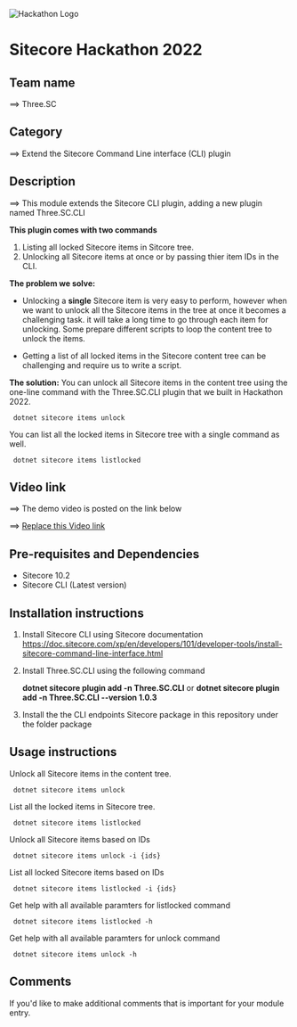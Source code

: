 ![Hackathon Logo](docs/images/hackathon.png?raw=true "Hackathon Logo")
# Sitecore Hackathon 2022  

## Team name
⟹ Three.SC

## Category
⟹ Extend the Sitecore Command Line interface (CLI) plugin

## Description
⟹ This module extends the Sitecore CLI plugin, adding a new plugin named Three.SC.CLI

 **This plugin comes with two commands**
 1. Listing all locked Sitecore items in Sitcore tree.
 2. Unlocking all Sitecore items at once or by passing thier item IDs in the CLI.

**The problem we solve:**
 - Unlocking a **single** Sitecore item is very easy to perform, however when we want to unlock all the Sitecore items in the tree at once it becomes a challenging task.
 it will take a long time to go through each item for unlocking. Some prepare different scripts to loop the content tree to unlock the items.

 - Getting a list of all locked items in the Sitecore content tree can be challenging and require us to write a script.

 **The solution:**
  You can unlock all Sitecore items in the content tree using the one-line command with the Three.SC.CLI plugin that we built in Hackathon 2022. 

     dotnet sitecore items unlock

 You can list all the locked items in Sitecore tree with a single command as well. 

     dotnet sitecore items listlocked


## Video link
⟹ The demo video is posted on the link below

⟹ [Replace this Video link](#video-link)



## Pre-requisites and Dependencies

- Sitecore 10.2 
- Sitecore CLI (Latest version)

## Installation instructions

 1. Install Sitecore CLI using Sitecore documentation https://doc.sitecore.com/xp/en/developers/101/developer-tools/install-sitecore-command-line-interface.html
 2. Install Three.SC.CLI using the following command

   
    **dotnet sitecore plugin add -n Three.SC.CLI**
or
    **dotnet sitecore plugin add -n Three.SC.CLI --version 1.0.3**
   
 3. Install the the CLI endpoints Sitecore package in this repository under the folder package


## Usage instructions

  Unlock all Sitecore items in the content tree.  

     dotnet sitecore items unlock

  List all the locked items in Sitecore tree. 

     dotnet sitecore items listlocked

  Unlock all Sitecore items based on IDs  

     dotnet sitecore items unlock -i {ids}

  List all locked Sitecore items based on IDs  

     dotnet sitecore items listlocked -i {ids}

Get help with all available paramters for listlocked command 

     dotnet sitecore items listlocked -h

Get help with all available paramters for unlock command 

     dotnet sitecore items unlock -h

    

## Comments
If you'd like to make additional comments that is important for your module entry.